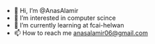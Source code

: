 - 👋 Hi, I’m @AnasAlamir
- 👀 I’m interested in computer scince
- 🌱 I’m currently learning at fcai-helwan
- 📫 How to reach me anasalamir06@gmail.com

<!---
AnasAlamir/AnasAlamir is a ✨ special ✨ repository because its `README.md` (this file) appears on your GitHub profile.
You can click the Preview link to take a look at your changes.
--->

